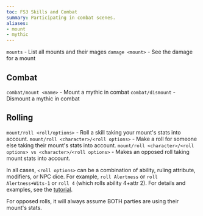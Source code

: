 ```yaml
---
toc: FS3 Skills and Combat
summary: Participating in combat scenes.
aliases:
- mount
- mythic
---
```


`mounts` - List all mounts and their mages
`damage <mount>` - See the damage for a mount

## Combat

`combat/mount <name>` - Mount a mythic in combat
`combat/dismount` - Dismount a mythic in combat

## Rolling

`mount/roll <roll/options>` - Roll a skill taking your mount's stats into account.
`mount/roll <character>/<roll options>` - Make a roll for someone else taking their mount's stats into account.
`mount/roll <character>/<roll options> vs <character>/<roll options>` - Makes an opposed roll taking mount stats into account.

In all cases, `<roll options>` can be a combination of ability, ruling attribute, modifiers, or NPC dice.  For example, `roll Alertness` or `roll Alertness+Wits-1` or `roll 4` (which rolls ability 4+attr 2). For details and examples, see the [tutorial](/help/fs3).

For opposed rolls, it will always assume BOTH parties are using their mount's stats.
